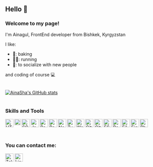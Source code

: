 ## Hello 👋

### Welcome to my page!

I'm Ainagul, FrontEnd developer from  Bishkek, Kyrgyzstan

I like:
- 🥧: baking
- 🏃‍♀️: running
- 💁: to socialize with new people

and coding of course :computer:
<br />
<br />
<br />
[![AinaSha's GitHub stats](https://github-readme-stats.vercel.app/api?username=AinaSha)](https://github.com/AinaSha/github-readme-stats)
<br />
<br />
### Skills and Tools
<img align="left" alt="HTML5" width="26px" src="https://upload.wikimedia.org/wikipedia/commons/thumb/6/61/HTML5_logo_and_wordmark.svg/640px-HTML5_logo_and_wordmark.svg.png" />
<img align="left" alt="CSS3" width="20px" src="https://upload.wikimedia.org/wikipedia/commons/thumb/d/d5/CSS3_logo_and_wordmark.svg/363px-CSS3_logo_and_wordmark.svg.png?20160530175649" />
<img align="left" alt="SCSS" width="26px" src="https://upload.wikimedia.org/wikipedia/commons/thumb/9/96/Sass_Logo_Color.svg/2560px-Sass_Logo_Color.svg.png" />
<img align="left" alt="JavaScript" width="26px" src="https://upload.wikimedia.org/wikipedia/commons/thumb/6/6a/JavaScript-logo.png/640px-JavaScript-logo.png" />
<img align="left" alt="React" width="26px" src="https://upload.wikimedia.org/wikipedia/commons/thumb/a/a7/React-icon.svg/2300px-React-icon.svg.png" />
<img align="left" alt="Redux" width="26px" src="https://cdn.worldvectorlogo.com/logos/redux.svg" />
<img align="left" alt="Nextjs" width="26px" src="https://cdn.worldvectorlogo.com/logos/next-js.svg" />
<img align="left" alt="TypeScript" width="26px" src="https://upload.wikimedia.org/wikipedia/commons/thumb/4/4c/Typescript_logo_2020.svg/2048px-Typescript_logo_2020.svg.png" />
<img align="left" alt="Wordpress" width="26px" src="https://upload.wikimedia.org/wikipedia/commons/thumb/9/98/WordPress_blue_logo.svg/2048px-WordPress_blue_logo.svg.png" />
<img align="left" alt="Git" width="26px" src="https://git-scm.com/images/logos/downloads/Git-Icon-1788C.png" />
<img align="left" alt="GitHub" width="26px" src="https://seeklogo.com/images/G/github-logo-5F384D0265-seeklogo.com.png" />
<img align="left" alt="ESLint" width="26px" src="https://eslint.org/icon-512.png" />
<img align="left" alt="Postman" width="26px" src="https://www.svgrepo.com/show/354202/postman-icon.svg" />
<img align="left" alt="FileZilla" width="26px" src="https://upload.wikimedia.org/wikipedia/commons/thumb/0/01/FileZilla_logo.svg/1024px-FileZilla_logo.svg.png" />
<img align="left" alt="Figma" width="26px" src="https://upload.wikimedia.org/wikipedia/commons/thumb/3/33/Figma-logo.svg/1667px-Figma-logo.svg.png" />
<img align="left" alt="Photoshop" width="26px" src="https://upload.wikimedia.org/wikipedia/commons/thumb/a/af/Adobe_Photoshop_CC_icon.svg/640px-Adobe_Photoshop_CC_icon.svg.png" />

<br />
<br />
<br />

### You can contact me: 

[<img  alt="Telegram" width="26px" src="https://upload.wikimedia.org/wikipedia/commons/thumb/8/82/Telegram_logo.svg/2048px-Telegram_logo.svg.png" />][Telegram]
[<img  alt="LinkedIn" width="26px" src="https://upload.wikimedia.org/wikipedia/commons/thumb/c/ca/LinkedIn_logo_initials.png/800px-LinkedIn_logo_initials.png" />][LinkedIn]

[Telegram]: https://t.me/Ainasha10
[LinkedIn]: https://www.linkedin.com/in/ainagul-shabdanova-2016b0225/
